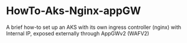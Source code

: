 # HowTo-Aks-Nginx-appGW
A brief how-to set up an AKS with its own ingress controller (nginx) with Internal IP, exposed externally through AppGWv2 (WAFV2)
